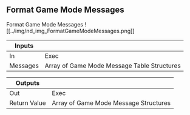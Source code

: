 ## Format Game Mode Messages
Format Game Mode Messages
![[../img/nd_img_FormatGameModeMessages.png]]

|Inputs||
|--|--|
| In | Exec |
| Messages | Array of Game Mode Message Table Structures |

|Outputs||
|--|--|
| Out | Exec |
| Return Value | Array of Game Mode Message Structures |
